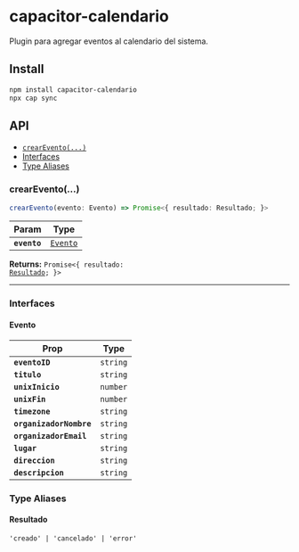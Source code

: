 # capacitor-calendario

Plugin para agregar eventos al calendario del sistema.

## Install

```bash
npm install capacitor-calendario
npx cap sync
```

## API

<docgen-index>

* [`crearEvento(...)`](#crearevento)
* [Interfaces](#interfaces)
* [Type Aliases](#type-aliases)

</docgen-index>

<docgen-api>
<!--Update the source file JSDoc comments and rerun docgen to update the docs below-->

### crearEvento(...)

```typescript
crearEvento(evento: Evento) => Promise<{ resultado: Resultado; }>
```

| Param        | Type                                      |
| ------------ | ----------------------------------------- |
| **`evento`** | <code><a href="#evento">Evento</a></code> |

**Returns:** <code>Promise&lt;{ resultado: <a href="#resultado">Resultado</a>; }&gt;</code>

--------------------


### Interfaces


#### Evento

| Prop                    | Type                |
| ----------------------- | ------------------- |
| **`eventoID`**          | <code>string</code> |
| **`titulo`**            | <code>string</code> |
| **`unixInicio`**        | <code>number</code> |
| **`unixFin`**           | <code>number</code> |
| **`timezone`**          | <code>string</code> |
| **`organizadorNombre`** | <code>string</code> |
| **`organizadorEmail`**  | <code>string</code> |
| **`lugar`**             | <code>string</code> |
| **`direccion`**         | <code>string</code> |
| **`descripcion`**       | <code>string</code> |


### Type Aliases


#### Resultado

<code>'creado' | 'cancelado' | 'error'</code>

</docgen-api>
